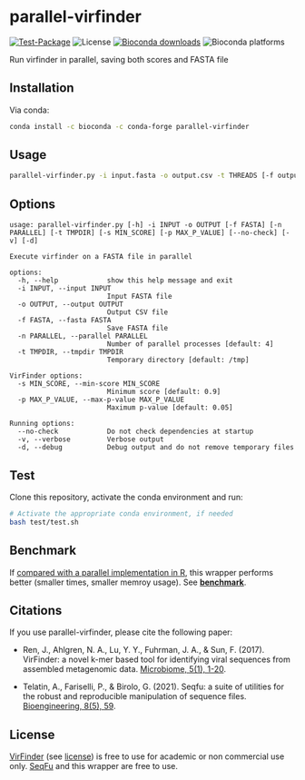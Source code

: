 # parallel-virfinder

[![Test-Package](https://github.com/quadram-institute-bioscience/parallel-virfinder/actions/workflows/test.yml/badge.svg)](https://github.com/quadram-institute-bioscience/parallel-virfinder/actions/workflows/test.yml)
![License](https://img.shields.io/github/license/quadram-institute-bioscience/parallel-virfinder)
[![Bioconda downloads](https://img.shields.io/conda/dn/bioconda/parallel-virfinder)](https://bioconda.github.io/recipes/parallel-virfinder/README.html)
![Bioconda platforms](https://img.shields.io/conda/pn/bioconda/parallel-virfinder)

Run virfinder in parallel, saving both scores and FASTA file

## Installation

Via conda:

```bash
conda install -c bioconda -c conda-forge parallel-virfinder
```

## Usage

```bash
parallel-virfinder.py -i input.fasta -o output.csv -t THREADS [-f output.fasta]
```

## Options

```text
usage: parallel-virfinder.py [-h] -i INPUT -o OUTPUT [-f FASTA] [-n PARALLEL] [-t TMPDIR] [-s MIN_SCORE] [-p MAX_P_VALUE] [--no-check] [-v] [-d]

Execute virfinder on a FASTA file in parallel

options:
  -h, --help            show this help message and exit
  -i INPUT, --input INPUT
                        Input FASTA file
  -o OUTPUT, --output OUTPUT
                        Output CSV file
  -f FASTA, --fasta FASTA
                        Save FASTA file
  -n PARALLEL, --parallel PARALLEL
                        Number of parallel processes [default: 4]
  -t TMPDIR, --tmpdir TMPDIR
                        Temporary directory [default: /tmp]

VirFinder options:
  -s MIN_SCORE, --min-score MIN_SCORE
                        Minimum score [default: 0.9]
  -p MAX_P_VALUE, --max-p-value MAX_P_VALUE
                        Maximum p-value [default: 0.05]

Running options:
  --no-check            Do not check dependencies at startup
  -v, --verbose         Verbose output
  -d, --debug           Debug output and do not remove temporary files

```

## Test

Clone this repository, activate the conda environment and run:

```bash
# Activate the appropriate conda environment, if needed
bash test/test.sh
```

## Benchmark

If [compared with a parallel implementation in R](share/pvirfinder.R), this wrapper performs better (smaller times, smaller memroy usage). See **[benchmark](test/bench/README.md)**.

## Citations

If you use parallel-virfinder, please cite the following paper:

* Ren, J., Ahlgren, N. A., Lu, Y. Y., Fuhrman, J. A., & Sun, F. (2017). VirFinder: a novel k-mer based tool for identifying viral sequences from assembled metagenomic data. [Microbiome, 5(1), 1-20](https://link.springer.com/epdf/10.1186/s40168-017-0283-5?author_access_token=YQgkTWibFIFPtRICkTjZF2_BpE1tBhCbnbw3BuzI2RMCpVMGldKV8DA9scozc7Z-db3ufPFz9-pswHsYVHyEsCrziBuECllLPOgZ6ANHsMeKF5KejrdDKdeASyDkxB5wfFDq523QSd01cnqxCLqCiQ%3D%3D).

* Telatin, A., Fariselli, P., & Birolo, G. (2021). Seqfu: a suite of utilities for the robust and reproducible manipulation of sequence files. [Bioengineering, 8(5), 59](https://doi.org/10.3390/bioengineering8050059).

## License

[VirFinder](https://github.com/jessieren/VirFinder) (see [license](https://github.com/jessieren/VirFinder/blob/master/licence.md))
is free to use for academic or non commercial use only.
[SeqFu](https://telatin.github.io/seqfu2/) and this wrapper are free to use.
